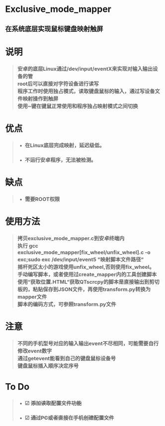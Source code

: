 # Exclusive_mode_mapper
## 在系统底层实现鼠标键盘映射触屏
# 说明
> ### 安卓的底层Linux通过/dev/input/eventX来实现对输入输出设备的管<br>root后可以直接对字符设备进行读写<br>程序工作时使用独占模式，读取键盘鼠标的输入，通过写设备文件映射操作到触屏<br>使用~键在键鼠正常使用和程序独占映射模式之间切换 <br>
# 优点
> * ### 在Linux底层完成映射，延迟级低。
> * ### 不运行安卓程序，无法被检测。
# 缺点
> * ### 需要ROOT权限
# 使用方法
> ### 拷贝exclusive_mode_mapper.c到安卓终端内<br>执行 gcc exclusive_mode_mapper[fix_wheel/unfix_wheel].c -o exc;sudo exc /dev/input/event5 "映射脚本文件路径"<br>摇杆死区太小的游戏使用unfix_wheel,否则使用fix_wheel。<br>手动编写脚本，或者使用过create_mapper内的工具创建脚本<br>使用“获取位置.HTML”获取QTscrcpy的脚本是直接输出到剪切板的，粘贴保存到JSON文件，再使用transform.py转换为mapper文件<br>脚本的编码方式，可参照transform.py文件
# 注意
> ### 不同的手机型号对应的输入输出event不尽相同，可能需要自行修改event数字<br>通过getevent能看到自己的键盘鼠标设备号<br>键盘鼠标插入顺序决定序号
# To Do
> * ### ☑ ~~添加读取配置文件功能~~
> * ### ☑ ~~通过PC或者直接在手机创建配置文件~~ 
